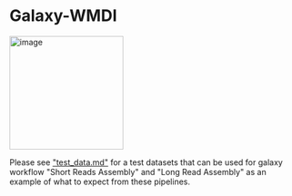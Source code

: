 # Galaxy-WMDI

<img width="200" height="200" alt="image" src="https://github.com/user-attachments/assets/a04317a9-f925-4ab0-b372-feccd57419ad" />


Please see ["test_data.md"](https://github.com/Zensei6831/Galaxy-WMDI/blob/main/test_data.md) for a test datasets that can be used for galaxy workflow "Short Reads Assembly" and "Long Read Assembly" as an example of what to expect from these pipelines. 

